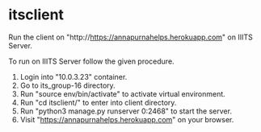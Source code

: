 # itsclient

Run the client on "http://https://annapurnahelps.herokuapp.com" on IIITS Server.

To run on IIITS Server follow the given procedure.
1. Login into "10.0.3.23" container.
2. Go to its_group-16 directory.
3. Run "source env/bin/activate" to activate virtual environment.
4. Run "cd itsclient/" to enter into client directory.
5. Run "python3 manage.py runserver 0:2468" to start the server.
6. Visit "https://annapurnahelps.herokuapp.com" on your browser.